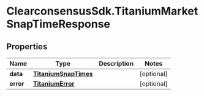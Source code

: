 # ClearconsensusSdk.TitaniumMarketSnapTimeResponse

## Properties

Name | Type | Description | Notes
------------ | ------------- | ------------- | -------------
**data** | [**TitaniumSnapTimes**](TitaniumSnapTimes.md) |  | [optional] 
**error** | [**TitaniumError**](TitaniumError.md) |  | [optional] 


